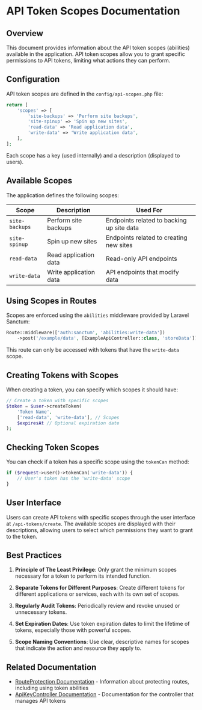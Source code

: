 # API Token Scopes Documentation

## Overview

This document provides information about the API token scopes (abilities) available in the application. API token scopes allow you to grant specific permissions to API tokens, limiting what actions they can perform.

## Configuration

API token scopes are defined in the `config/api-scopes.php` file:

```php
return [
    'scopes' => [
        'site-backups' => 'Perform site backups',
        'site-spinup' => 'Spin up new sites',
        'read-data' => 'Read application data',
        'write-data' => 'Write application data',
    ],
];
```

Each scope has a key (used internally) and a description (displayed to users).

## Available Scopes

The application defines the following scopes:

| Scope | Description | Used For |
|-------|-------------|----------|
| `site-backups` | Perform site backups | Endpoints related to backing up site data |
| `site-spinup` | Spin up new sites | Endpoints related to creating new sites |
| `read-data` | Read application data | Read-only API endpoints |
| `write-data` | Write application data | API endpoints that modify data |

## Using Scopes in Routes

Scopes are enforced using the `abilities` middleware provided by Laravel Sanctum:

```php
Route::middleware(['auth:sanctum', 'abilities:write-data'])
    ->post('/example/data', [ExampleApiController::class, 'storeData']);
```

This route can only be accessed with tokens that have the `write-data` scope.

## Creating Tokens with Scopes

When creating a token, you can specify which scopes it should have:

```php
// Create a token with specific scopes
$token = $user->createToken(
    'Token Name',
    ['read-data', 'write-data'], // Scopes
    $expiresAt // Optional expiration date
);
```

## Checking Token Scopes

You can check if a token has a specific scope using the `tokenCan` method:

```php
if ($request->user()->tokenCan('write-data')) {
    // User's token has the 'write-data' scope
}
```

## User Interface

Users can create API tokens with specific scopes through the user interface at `/api-tokens/create`. The available scopes are displayed with their descriptions, allowing users to select which permissions they want to grant to the token.

## Best Practices

1. **Principle of The Least Privilege**: Only grant the minimum scopes necessary for a token to perform its intended function.

2. **Separate Tokens for Different Purposes**: Create different tokens for different applications or services, each with its own set of scopes.

3. **Regularly Audit Tokens**: Periodically review and revoke unused or unnecessary tokens.

4. **Set Expiration Dates**: Use token expiration dates to limit the lifetime of tokens, especially those with powerful scopes.

5. **Scope Naming Conventions**: Use clear, descriptive names for scopes that indicate the action and resource they apply to.

## Related Documentation

- [RouteProtection Documentation](Route%20Protection.md) - Information about protecting routes, including using token abilities
- [ApiKeyController Documentation](../Controllers/ApiKeyController.md) - Documentation for the controller that manages API tokens
